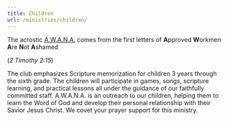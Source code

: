 ```yaml
---
title: Children
url: /ministries/children/
---
```


The acrostic <a href="http://www.awana.org/" target="_blank">A.W.A.N.A.</a> comes from the first letters of **A**pproved **W**orkmen **A**re **N**ot **A**shamed

(_2 Timothy 2:15_)

The club emphasizes Scripture memorization for children 3 years through the sixth grade. The children will participate in games, songs, scripture learning, and practical lessons all under the guidance of our faithfully committed staff. A.W.A.N.A. is an outreach to our children, helping them to learn the Word of God and develop their personal relationship with their Savior Jesus Christ. We covet your prayer support for this ministry.
